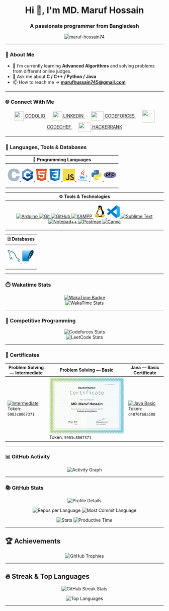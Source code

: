 <h1 align="center">Hi 👋, I'm MD. Maruf Hossain</h1>
<h3 align="center">A passionate programmer from Bangladesh</h3>

<p align="center">
  <img src="https://komarev.com/ghpvc/?username=maruf-hossain74&label=Profile%20views&color=0e75b6&style=flat" alt="maruf-hossain74" />
</p>

---

### 🧠 About Me

- 🌱 I’m currently learning **Advanced Algorithms** and solving problems from different online judges.  
- 💬 Ask me about **C / C++ / Python / Java**  
- 📫 How to reach me → **marufhussain745@gmail.com**

---

### 🌐 Connect With Me

<p align="center">
  <a href="https://codolio.com/profile/Maruf_Hossain" target="blank">
    <img align="center" src="https://codolio.com/codolio_assets/codolio.svg" height="30" width="30" />
    CODOLIO
  </a> &nbsp;&nbsp;&nbsp;&nbsp;
  <a href="https://bd.linkedin.com/in/maruf-hossain-257554309?trk=public_post_feed-actor-name" target="blank">
    <img align="center" src="https://encrypted-tbn0.gstatic.com/images?q=tbn:ANd9GcRJeJlx-HEr29YIB4b0GVBxDSAEEmQnRNFcMQ&s" height="30" width="30" />
    LINKEDIN
  </a> &nbsp;&nbsp;&nbsp;&nbsp;
  <a href="https://codeforces.com/profile/marufhussain745" target="blank">
    <img align="center" src="https://raw.githubusercontent.com/rahuldkjain/github-profile-readme-generator/master/src/images/icons/Social/codeforces.svg" height="30" width="40" />
    CODEFORCES
  </a> &nbsp;&nbsp;&nbsp;&nbsp;
  <a href="https://www.codechef.com/users/marufhussain74" target="blank">
    <img align="center" src="https://img.icons8.com/color/512/codechef.png" height="40" width="40" />
    CODECHEF
  </a> &nbsp;&nbsp;&nbsp;&nbsp;
  <a href="https://www.hackerrank.com/marufhussain745" target="blank">
    <img align="center" src="https://raw.githubusercontent.com/rahuldkjain/github-profile-readme-generator/master/src/images/icons/Social/hackerrank.svg" height="30" width="40" />
    HACKERRANK
  </a>
</p>

---

### 🧰 Languages, Tools & Databases

<div align="center">
  
| 🧠 Programming Languages |
|---|
|<p align="center"> <a href="https://www.cprogramming.com/" target="_blank" rel="noopener noreferrer" title="C"> <img src="https://raw.githubusercontent.com/devicons/devicon/master/icons/c/c-original.svg" width="40" height="40" alt="C"/> </a> <a href="https://www.w3schools.com/cpp/" target="_blank" rel="noopener noreferrer" title="C++"> <img src="https://raw.githubusercontent.com/devicons/devicon/master/icons/cplusplus/cplusplus-original.svg" width="40" height="40" alt="C++"/> </a> <a href="https://developer.mozilla.org/en-US/docs/Web/HTML" target="_blank" rel="noopener noreferrer" title="HTML5"> <img src="https://raw.githubusercontent.com/devicons/devicon/master/icons/html5/html5-original.svg" width="40" height="40" alt="HTML5"/> </a> <a href="https://developer.mozilla.org/en-US/docs/Web/CSS" target="_blank" rel="noopener noreferrer" title="CSS3"> <img src="https://raw.githubusercontent.com/devicons/devicon/master/icons/css3/css3-original.svg" width="40" height="40" alt="CSS3"/> </a> <a href="https://developer.mozilla.org/en-US/docs/Web/JavaScript" target="_blank" rel="noopener noreferrer" title="JavaScript"> <img src="https://raw.githubusercontent.com/devicons/devicon/master/icons/javascript/javascript-original.svg" width="40" height="40" alt="JavaScript"/> </a> <a href="https://www.java.com" target="_blank" rel="noopener noreferrer" title="Java"> <img src="https://raw.githubusercontent.com/devicons/devicon/master/icons/java/java-original.svg" width="40" height="40" alt="Java"/> </a> <a href="https://www.python.org" target="_blank" rel="noopener noreferrer" title="Python"> <img src="https://raw.githubusercontent.com/devicons/devicon/master/icons/python/python-original.svg" width="40" height="40" alt="Python"/> </a> <a href="https://www.php.net/" target="_blank" rel="noopener noreferrer" title="PHP"> <img src="https://raw.githubusercontent.com/devicons/devicon/master/icons/php/php-original.svg" width="40" height="40" alt="PHP"/> </a> </p>|

| ⚙️ Tools & Technologies |
|---|
| <p align="center"> <a href="https://www.arduino.cc/" target="_blank" rel="noopener noreferrer" title="Arduino"> <img src="https://cdn.worldvectorlogo.com/logos/arduino-1.svg" width="40" height="40" alt="Arduino"/> </a> <a href="https://git-scm.com/" target="_blank" rel="noopener noreferrer" title="Git"> <img src="https://www.vectorlogo.zone/logos/git-scm/git-scm-icon.svg" width="40" height="40" alt="Git"/> </a> <a href="https://github.com/" target="_blank" rel="noopener noreferrer" title="GitHub"> <img src="https://cdn.jsdelivr.net/gh/devicons/devicon/icons/github/github-original.svg" width="40" height="40" alt="GitHub"/> </a> <a href="https://www.apachefriends.org/" target="_blank" rel="noopener noreferrer" title="XAMPP"> <img src="https://a.fsdn.com/allura/p/xampp/icon?1599843055?&w=135" width="40" height="40" alt="XAMPP"/> </a> <a href="https://www.linux.org/" target="_blank" rel="noopener noreferrer" title="Linux"> <img src="https://raw.githubusercontent.com/devicons/devicon/master/icons/linux/linux-original.svg" width="40" height="40" alt="Linux"/> </a> <a href="https://code.visualstudio.com/" target="_blank" rel="noopener noreferrer" title="Visual Studio Code"> <img src="https://raw.githubusercontent.com/devicons/devicon/master/icons/vscode/vscode-original.svg" width="40" height="40" alt="VS Code"/> </a> <a href="https://www.sublimetext.com/" target="_blank" rel="noopener noreferrer" title="Sublime Text"> <img src="https://upload.wikimedia.org/wikipedia/en/d/d2/Sublime_Text_3_logo.png" width="40" height="40" alt="Sublime Text"/> </a> <a href="https://notepad-plus-plus.org/" target="_blank" rel="noopener noreferrer" title="Notepad++"> <img src="https://encrypted-tbn0.gstatic.com/images?q=tbn:ANd9GcT05IJvkhGkjvlLnLohk0O9b9cqh2KMqqMB9w&s" width="40" height="40" alt="Notepad++"/> </a> <a href="https://www.postman.com/" target="_blank" rel="noopener noreferrer" title="Postman"> <img src="https://www.vectorlogo.zone/logos/getpostman/getpostman-icon.svg" width="40" height="40" alt="Postman"/> </a> <a href="https://www.canva.com/" target="_blank" rel="noopener noreferrer" title="Canva"> <img src="https://encrypted-tbn0.gstatic.com/images?q=tbn:ANd9GcTGpJ8UFG03-e_wuIAfqnNlnVzUDZ-4Uxxwiw&s" width="40" height="40" alt="Canva"/> </a> </p> |

| 🗄️ Databases |
|---|
|<p align="center"> <a href="https://www.mysql.com/" target="_blank" rel="noopener noreferrer" title="MySQL"> <img src="https://raw.githubusercontent.com/devicons/devicon/master/icons/mysql/mysql-original.svg" width="40" height="40" alt="MySQL"/> </a> <a href="https://www.sqlite.org/index.html" target="_blank" rel="noopener noreferrer" title="SQLite"> <img src="https://raw.githubusercontent.com/devicons/devicon/master/icons/sqlite/sqlite-original.svg" width="40" height="40" alt="SQLite"/> </a> </p>|

</div>

---

### ⏱️ Wakatime Stats

<div align="center">
  <a href="https://wakatime.com/@maruf_hossain">
    <img src="https://wakatime.com/badge/user/0a6e89fc-213a-4372-a2b6-d3df86fce603.svg?style=flat-square" alt="WakaTime Badge"/>
  </a>
  <br>
  <img src="https://github-readme-stats.vercel.app/api/wakatime?username=maruf_hossain&custom_title=Weekly%20Coding%20Stats&theme=github-light&hide_border=true&layout=compact&langs_count=8" alt="WakaTime Stats"/>
</div>


---

### 🧮 Competitive Programming

<div align="center">
  <img src="https://codeforces-readme-stats.vercel.app/api/card?username=marufhussain745&theme=vue&force_username=true" alt="Codeforces Stats"/>
  <br>
  <img src="https://leetcard.jacoblin.cool/marufhussain745?theme=github_light&font=Fira%20Code&ext=contest" alt="LeetCode Stats"/>
</div>

---

### 🏅 Certificates

| Problem Solving — Intermediate | Problem Solving — Basic | Java — Basic Certificate |
|-------------------------------|------------------------|-------------------------|
| [![Intermediate](https://github.com/maruf-hossain74/Achivements/blob/main/Problem_Solving_intermediate.png)](https://www.hackerrank.com/certificates/iframe/5903c8067371)<br>Token: `5903c8067371` | [![Basic](https://github.com/maruf-hossain74/Achivements/blob/main/Problem_solving(Basic).png)](https://www.hackerrank.com/certificates/5903c8067371)<br>Token: `5903c8067371` | [![Java Basic](https://github.com/maruf-hossain74/image-share/blob/main/Java_Basic_Certificate.png)](https://www.hackerrank.com/certificates/d4870fb8a508)<br>Token: `d4870fb8a508` | 



---

### 📊 GitHub Activity

<div align="center">
  <img src="https://github-readme-activity-graph.vercel.app/graph?username=maruf-hossain74&theme=vue&hide_border=true&area=false" alt="Activity Graph"/>
</div>


---

### 📚 GitHub Stats
<p align="center">
  <!-- Summary Cards -->
  <img src="https://github-profile-summary-cards.vercel.app/api/cards/profile-details?username=maruf-hossain74&theme=github" alt="Profile Details" />
</p>

<p align="center">
  <img src="https://github-profile-summary-cards.vercel.app/api/cards/repos-per-language?username=maruf-hossain74&theme=github" alt="Repos per Language" />
  <img src="https://github-profile-summary-cards.vercel.app/api/cards/most-commit-language?username=maruf-hossain74&theme=github" alt="Most Commit Language" />
</p>

<p align="center">
  <img src="https://github-profile-summary-cards.vercel.app/api/cards/stats?username=maruf-hossain74&theme=github" alt="Stats" />
  <img src="https://github-profile-summary-cards.vercel.app/api/cards/productive-time?username=maruf-hossain74&theme=github&utcOffset=6" alt="Productive Time" />
</p>

---

## 🏆 Achievements

<p align="center">
  <img src="https://github-profile-trophy.vercel.app/?username=maruf-hossain74&theme=flat&margin-w=15&margin-h=15" alt="GitHub Trophies" />
</p>

---

## 🔥 Streak & Top Languages

<p align="center">
  <img src="https://github-readme-streak-stats.herokuapp.com/?user=maruf-hossain74&theme=vue" alt="GitHub Streak Stats" />
</p>

<p align="center">
  <img src="https://github-readme-stats.vercel.app/api/top-langs?username=maruf-hossain74&show_icons=true&locale=en&layout=compact&theme=default" alt="Top Languages" />
</p>


---
